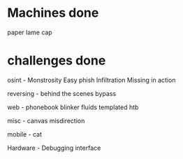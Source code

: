 # Machines done

paper
lame
cap

# challenges done

osint - 
    Monstrosity
    Easy phish
    Infiltration
    Missing in action
    
reversing - 
    behind the scenes
    bypass

web -
    phonebook 
    blinker fluids
    templated htb

misc -
    canvas
    misdirection

mobile -
    cat

Hardware -
    Debugging interface